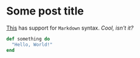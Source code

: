 # Some post title
[This](http://google.com) has support for `Markdown` syntax. _Cool, isn't it?_

```elixir
def something do
  "Hello, World!"
end
```
